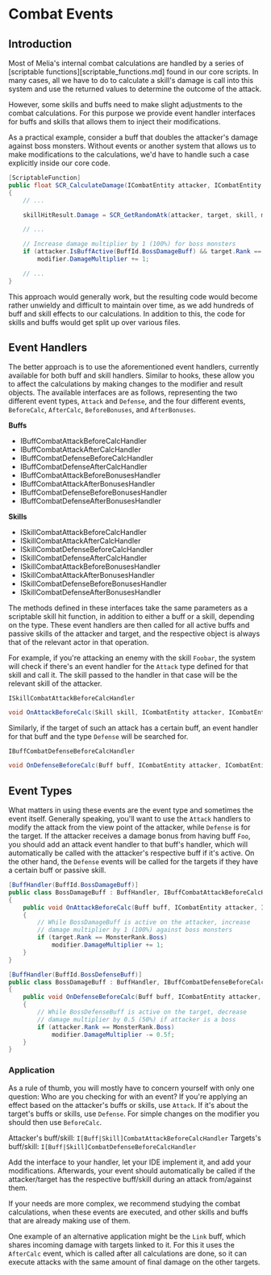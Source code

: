 Combat Events
=============================================================================

## Introduction

Most of Melia's internal combat calculations are handled by a series
of [scriptable functions][scriptable_functions.md] found in our core
scripts. In many cases, all we have to do to calculate a skill's damage
is call into this system and use the returned values to determine the
outcome of the attack.

However, some skills and buffs need to make slight adjustments to the
combat calculations. For this purpose we provide event handler interfaces
for buffs and skills that allows them to inject their modifications.

As a practical example, consider a buff that doubles the attacker's
damage against boss monsters. Without events or another system that
allows us to make modifications to the calculations, we'd have to
handle such a case explicitly inside our core code.

```cs
[ScriptableFunction]
public float SCR_CalculateDamage(ICombatEntity attacker, ICombatEntity target, Skill skill, SkillModifier modifier, SkillHitResult skillHitResult)
{
	// ...

	skillHitResult.Damage = SCR_GetRandomAtk(attacker, target, skill, modifier, skillHitResult);

	// ...

	// Increase damage multiplier by 1 (100%) for boss monsters
	if (attacker.IsBuffActive(BuffId.BossDamageBuff) && target.Rank == MonsterRank.Boss)
		modifier.DamageMultiplier += 1;

	// ...
}
```

This approach would generally work, but the resulting code would become
rather unwieldy and difficult to maintain over time, as we add hundreds
of buff and skill effects to our calculations. In addition to this, the
code for skills and buffs would get split up over various files.

## Event Handlers

The better approach is to use the aforementioned event handlers, currently
available for both buff and skill handlers. Similar to hooks, these allow
you to affect the calculations by making changes to the modifier and result
objects. The available interfaces are as follows, representing the two
different event types, `Attack` and `Defense`, and the four different
events, `BeforeCalc`, `AfterCalc`, `BeforeBonuses`, and `AfterBonuses`.

**Buffs**
- IBuffCombatAttackBeforeCalcHandler
- IBuffCombatAttackAfterCalcHandler
- IBuffCombatDefenseBeforeCalcHandler
- IBuffCombatDefenseAfterCalcHandler
- IBuffCombatAttackBeforeBonusesHandler
- IBuffCombatAttackAfterBonusesHandler
- IBuffCombatDefenseBeforeBonusesHandler
- IBuffCombatDefenseAfterBonusesHandler

**Skills**
- ISkillCombatAttackBeforeCalcHandler
- ISkillCombatAttackAfterCalcHandler
- ISkillCombatDefenseBeforeCalcHandler
- ISkillCombatDefenseAfterCalcHandler
- ISkillCombatAttackBeforeBonusesHandler
- ISkillCombatAttackAfterBonusesHandler
- ISkillCombatDefenseBeforeBonusesHandler
- ISkillCombatDefenseAfterBonusesHandler

The methods defined in these interfaces take the same parameters as a
scriptable skill hit function, in addition to either a buff or a skill,
depending on the type. These event handlers are then called for all
active buffs and passive skills of the attacker and target, and the
respective object is always that of the relevant actor in that operation.

For example, if you're attacking an enemy with the skill `Foobar`,
the system will check if there's an event handler for the `Attack`
type defined for that skill and call it. The skill passed to the
handler in that case will be the relevant skill of the attacker.

`ISkillCombatAttackBeforeCalcHandler`
```cs
void OnAttackBeforeCalc(Skill skill, ICombatEntity attacker, ICombatEntity target, Skill attackerSkill, SkillModifier modifier, SkillHitResult skillHitResult)
```

Similarly, if the target of such an attack has a certain buff,
an event handler for that buff and the type `Defense` will be
searched for.

`IBuffCombatDefenseBeforeCalcHandler`
```cs
void OnDefenseBeforeCalc(Buff buff, ICombatEntity attacker, ICombatEntity target, Skill skill, SkillModifier modifier, SkillHitResult skillHitResult)
```

## Event Types

What matters in using these events are the event type and sometimes the
event itself. Generally speaking, you'll want to use the `Attack` handlers
to modify the attack from the view point of the attacker, while `Defense`
is for the target. If the attacker receives a damage bonus from having
buff `Foo`, you should add an attack event handler to that buff's handler,
which will automatically be called with the attacker's respective buff
if it's active. On the other hand, the `Defense` events will be called
for the targets if they have a certain buff or passive skill.

```cs
[BuffHandler(BuffId.BossDamageBuff)]
public class BossDamageBuff : BuffHandler, IBuffCombatAttackBeforeCalcHandler
{
	public void OnAttackBeforeCalc(Buff buff, ICombatEntity attacker, ICombatEntity target, Skill skill, SkillModifier modifier, SkillHitResult skillHitResult)
	{
		// While BossDamageBuff is active on the attacker, increase
		// damage multiplier by 1 (100%) against boss monsters
		if (target.Rank == MonsterRank.Boss)
			modifier.DamageMultiplier += 1;
	}
}

[BuffHandler(BuffId.BossDefenseBuff)]
public class BossDamageBuff : BuffHandler, IBuffCombatDefenseBeforeCalcHandler
{
	public void OnDefenseBeforeCalc(Buff buff, ICombatEntity attacker, ICombatEntity target, Skill skill, SkillModifier modifier, SkillHitResult skillHitResult)
	{
		// While BossDefenseBuff is active on the target, decrease
		// damage multiplier by 0.5 (50%) if attacker is a boss
		if (attacker.Rank == MonsterRank.Boss)
			modifier.DamageMultiplier -= 0.5f;
	}
}
```

### Application

As a rule of thumb, you will mostly have to concern yourself with
only one question: Who are you checking for with an event? If you're
applying an effect based on the attacker's buffs or skills, use
`Attack`. If it's about the target's buffs or skills, use `Defense`.
For simple changes on the modifier you should then use `BeforeCalc`.

Attacker's buff/skill: `I[Buff|Skill]CombatAttackBeforeCalcHandler`
Targets's buff/skill:  `I[Buff|Skill]CombatDefenseBeforeCalcHandler`

Add the interface to your handler, let your IDE implement it, and
add your modifications. Afterwards, your event should automatically
be called if the attacker/target has the respective buff/skill
during an attack from/against them.

If your needs are more complex, we recommend studying the combat
calculations, when these events are executed, and other skills
and buffs that are already making use of them.

One example of an alternative application might be the `Link` buff,
which shares incoming damage with targets linked to it. For this it
uses the `AfterCalc` event, which is called after all calculations
are done, so it can execute attacks with the same amount of final
damage on the other targets.
